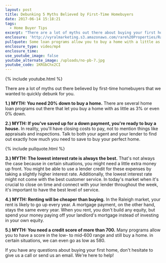 ```yaml
---
layout: post
title: Debunking 5 Myths Believed by First-Time Homebuyers
date: 2017-06-14 15:18:21
tags:
  - Home Buyer Tips
excerpt: "There are a lot of myths out there about buying your first home. Today, we're busting the big ones."
enclosure: 'http://vyralmarketing.s3.amazonaws.com/rare%20Properties/Raleigh%20Real%20Estate-%20Debunking%205%20Myths%20Believed%20by%20First-Time%20Homebuyers.mp4'
pullquote: Some loan programs allow you to buy a home with a little as zero money down.
enclosure_type: video/mp4
enclosure_time:
use_youtube_image: false
youtube_alternate_image: /uploads/no-pb-7.jpg
youtube_code: 1KRGbChx2CI
---
```



{% include youtube.html %}

There are a lot of myths out there believed by first-time homebuyers that we wanted to quickly debunk for you.

**1.) MYTH: You need 20% down to buy a home.** There are several home loan programs out there that let you buy a home with as little as 3% or even 0% down.

**2.) MYTH: If you've saved up for a down payment, you're ready to buy a house.** In reality, you'll have closing costs to pay, not to mention things like appraisals and inspections. Talk to both your agent and your lender to find out exactly how much you need to save to buy your perfect home.

{% include pullquote.html %}

**3.) MYTH: The lowest interest rate is always the best.** That's not always the case because in certain situations, you might need a little extra money up front. You might be able to use a lender credit for these expenses by taking a slightly higher interest rate. Additionally, the lowest interest rate might not come with the best customer service. In today's market when it's crucial to close on time and connect with your lender throughout the week, it's important to have the best level of service.

**4.) MYTH: Renting will be cheaper than buying.** In the Raleigh market, your rent is likely to go up every year. A mortgage payment, on the other hand, stays the same every year. When you rent, you don't build any equity, but spend your money paying off your landlord's mortgage instead of investing in your own equity.

**5.) MYTH: You need a credit score of more than 700.** Many programs allow you to have a score in the low- to mid-600 range and still buy a home. in certain situations, we can even go as low as 580.

If you have any questions about buying your first home, don't hesitate to give us a call or send us an email. We're here to help!